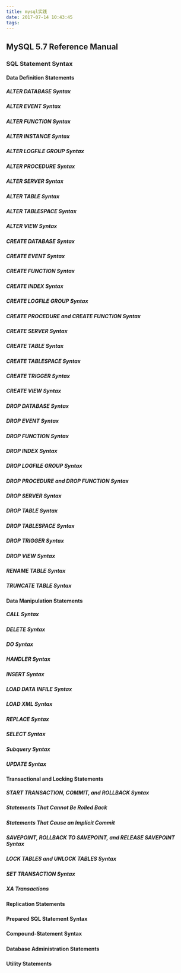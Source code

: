 ```yaml
---
title: mysql实践
date: 2017-07-14 10:43:45
tags:
---
```



## MySQL 5.7 Reference Manual

### SQL Statement Syntax
#### Data Definition Statements
##### ALTER DATABASE Syntax

##### ALTER EVENT Syntax 

##### ALTER FUNCTION Syntax 

##### ALTER INSTANCE Syntax 

##### ALTER LOGFILE GROUP Syntax

##### ALTER PROCEDURE Syntax

##### ALTER SERVER Syntax 

##### ALTER TABLE Syntax  

##### ALTER TABLESPACE Syntax 

##### ALTER VIEW Syntax 

##### CREATE DATABASE Syntax 

##### CREATE EVENT Syntax 

##### CREATE FUNCTION Syntax 

##### CREATE INDEX Syntax 

##### CREATE LOGFILE GROUP Syntax 


##### CREATE PROCEDURE and CREATE FUNCTION Syntax 


##### CREATE SERVER Syntax 


##### CREATE TABLE Syntax 


##### CREATE TABLESPACE Syntax 


##### CREATE TRIGGER Syntax 


##### CREATE VIEW Syntax 


##### DROP DATABASE Syntax 


##### DROP EVENT Syntax 


##### DROP FUNCTION Syntax 


##### DROP INDEX Syntax 


##### DROP LOGFILE GROUP Syntax 


##### DROP PROCEDURE and DROP FUNCTION Syntax 


##### DROP SERVER Syntax 


##### DROP TABLE Syntax 


##### DROP TABLESPACE Syntax 


##### DROP TRIGGER Syntax 


##### DROP VIEW Syntax 


##### RENAME TABLE Syntax 


##### TRUNCATE TABLE Syntax 


#### Data Manipulation Statements 
##### CALL Syntax 


##### DELETE Syntax 


##### DO Syntax 


##### HANDLER Syntax 


##### INSERT Syntax 


##### LOAD DATA INFILE Syntax 


##### LOAD XML Syntax 


##### REPLACE Syntax 


##### SELECT Syntax 


##### Subquery Syntax 


##### UPDATE Syntax


#### Transactional and Locking Statements 

##### START TRANSACTION, COMMIT, and ROLLBACK Syntax 


##### Statements That Cannot Be Rolled Back 


##### Statements That Cause an Implicit Commit 


##### SAVEPOINT, ROLLBACK TO SAVEPOINT, and RELEASE SAVEPOINT Syntax


##### LOCK TABLES and UNLOCK TABLES Syntax 


##### SET TRANSACTION Syntax 

##### XA Transactions

#### Replication Statements
#####
#####
#####
#####
#####

#### Prepared SQL Statement Syntax 
#####
#####
#####
#####
#####

#### Compound-Statement Syntax 
#####
#####
#####
#####
#####

#### Database Administration Statements
#####
#####
#####
#####
#####

#### Utility Statements
#####
#####
#####
#####
#####



